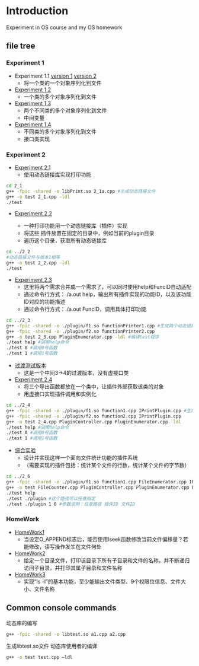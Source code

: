 # Introduction

Experiment in OS course and my OS homework

## file tree

### Experiment 1

- Experiment 1.1 [version 1](1_1v1.cpp) [version 2](1_1v2.cpp)
  - 将一个类的一个对象序列化到文件
- [Experiment 1.2](1_2v1.cpp)
  - 一个类的多个对象序列化到文件
- [Experiment 1.3](1_3v1.cpp)
  - 两个不同类的多个对象序列化到文件
  - 中间变量
- [Experiment 1.4](1_4v1.cpp)
  - 不同类的多个对象序列化到文件
  - 接口类实现

### Experiment 2

- [Experiment 2.1](/2_1)
  - 使用动态链接库实现打印功能

```bash
cd 2_1
g++ -fpic -shared -o libPrint.so 2_1a.cpp #生成动态链接文件
g++ -o test 2_1.cpp -ldl
./test
```

- [Experiment 2.2](/2_2)
  
  - 一种打印功能用一个动态链接库（插件）实现
  - 将这些 插件放置在固定的目录中，例如当前的plugin目录
  - 遍历这个目录，获取所有动态链接库

```bash
cd ../2_2
#动态链接文件与版本1相等
g++ -o test 2_2.cpp -ldl
./test
```

- [Experiment 2.3](/2_3)
  - 这里将两个需求合并成一个需求了，可以同时使用help和FuncID自动适配
  - 通过命令行方式：./a.out help，输出所有插件实现的功能ID，以及该功能ID对应的功能描述
  - 通过命令行方式：./a.out FuncID，调用具体打印功能

```bash
cd ../2_3
g++ -fpic -shared -o ./plugin/f1.so functionPrinter1.cpp #生成两个动态链接
g++ -fpic -shared -o ./plugin/f2.so functionPrinter2.cpp
g++ -o test 2_3.cpp PluginEnumerator.cpp -ldl #编译test程序
./test help #调用help命令
./test 0 #调用0号函数
./test 1 #调用1号函数
```

- [过渡测试版本](/2.3temp)
  - 这是一个中间3->4的过渡版本，没有虚接口类
- [Experiment 2.4](/2_4)
  - 将三个导出函数都放在一个类中，让插件外部获取该类的对象
  - 用虚接口实现插件调用和实例化

```bash
cd ../2_4
g++ -fpic -shared -o ./plugin/f1.so function1.cpp IPrintPlugin.cpp #生成两个插件
g++ -fpic -shared -o ./plugin/f2.so function2.cpp IPrintPlugin.cpp
g++ -o test 2_4.cpp PluginController.cpp PluginEnumerator.cpp -ldl
./test help #调用help命令
./test 0 #调用0号函数
./test 1 #调用1号函数
```

- [综合实验](/2_6)
  - 设计并实现这样一个面向文件统计功能的插件系统
  - （需要实现的插件包括：统计某个文件的行数，统计某个文件的字节数）

```bash
cd ../2_6
g++ -fpic -shared -o ./plugin/f1.so function1.cpp FileEnumerator.cpp IFileCounterPlugin.cpp #生成文件计算插件
g++ -o test FileCounter.cpp PluginController.cpp PluginEnumerator.cpp FileEnumerator.cpp -ldl
./test help
./test ./plugin #这个路径可以任意指定
./test ./plugin 1 0 #参数说明：目录路径 插件ID 文件ID
```

### HomeWork

- [HomeWork1](HomeWork/hw1.cpp)
  - 当设定O_APPEND标志后，能否使用lseek函数修改当前文件偏移量？若能修改，读写操作发生在文件何处
- [HomeWork2](HomeWork/hw2.cpp)
  - 给定一个目录文件，打印该目录下所有子目录和文件的名称，并不断递归访问子目录，并打印其属子目录和文件名称
- [HomeWork3](HomeWork/hw3.cpp)
  - 实现“ls -l”的基本功能，至少能输出文件类型、9个权限位信息、文件大小、文件名称

## Common console commands

动态库的编写

```bash
g++ -fpic -shared -o libtest.so a1.cpp a2.cpp
```

生成libtest.so文件
动态库使用者的编译

```bash
g++ -o test test.cpp –ldl
```
